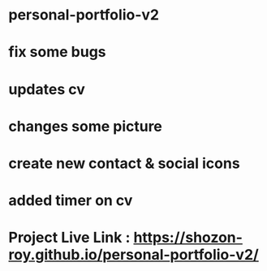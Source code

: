 # personal-portfolio-v2
# fix some bugs
# updates cv
# changes some picture
# create new contact & social icons
# added timer on cv
# Project Live Link : https://shozon-roy.github.io/personal-portfolio-v2/


